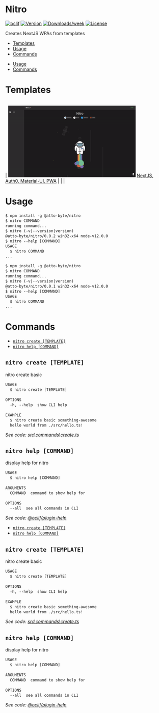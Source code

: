 # Nitro

[![oclif](https://img.shields.io/badge/cli-oclif-brightgreen.svg)](https://oclif.io)
[![Version](https://img.shields.io/npm/v/nitro.svg)](https://npmjs.org/package/nitro)
[![Downloads/week](https://img.shields.io/npm/dw/nitro.svg)](https://npmjs.org/package/nitro)
[![License](https://img.shields.io/npm/l/nitro.svg)](https://github.com/williamluke4/nitro/blob/master/package.json)

Creates NextJS WPAs from templates

<!-- toc -->

- [Templates](#templates)
- [Usage](#usage)
- [Commands](#commands)
<!-- tocstop -->

* [Usage](#usage)
* [Commands](#commands)
<!-- tocstop -->

# Templates

|     |     |     |
| :-: | :-: | :-: |


| <img src="./templates/basic/nitro.gif" alt="drawing" width="400"/>
[NextJS, Auth0, Material-UI, PWA](./templates/basic/README.md) | | |

# Usage

<!-- usage -->

```sh-session
$ npm install -g @atto-byte/nitro
$ nitro COMMAND
running command...
$ nitro (-v|--version|version)
@atto-byte/nitro/0.0.2 win32-x64 node-v12.0.0
$ nitro --help [COMMAND]
USAGE
  $ nitro COMMAND
...
```

<!-- usagestop -->

```sh-session
$ npm install -g @atto-byte/nitro
$ nitro COMMAND
running command...
$ nitro (-v|--version|version)
@atto-byte/nitro/0.0.1 win32-x64 node-v12.0.0
$ nitro --help [COMMAND]
USAGE
  $ nitro COMMAND
...
```

<!-- usagestop -->

# Commands

<!-- commands -->

- [`nitro create [TEMPLATE]`](#nitro-create-template)
- [`nitro help [COMMAND]`](#nitro-help-command)

## `nitro create [TEMPLATE]`

nitro create basic

```
USAGE
  $ nitro create [TEMPLATE]

OPTIONS
  -h, --help  show CLI help

EXAMPLE
  $ nitro create basic something-awesome
  hello world from ./src/hello.ts!
```

_See code: [src\commands\create.ts](https://github.com/williamluke4/nitro/blob/v0.0.2/src\commands\create.ts)_

## `nitro help [COMMAND]`

display help for nitro

```
USAGE
  $ nitro help [COMMAND]

ARGUMENTS
  COMMAND  command to show help for

OPTIONS
  --all  see all commands in CLI
```

_See code: [@oclif/plugin-help](https://github.com/oclif/plugin-help/blob/v3.1.0/src\commands\help.ts)_

<!-- commandsstop -->

- [`nitro create [TEMPLATE]`](#nitro-create-template)
- [`nitro help [COMMAND]`](#nitro-help-command)

## `nitro create [TEMPLATE]`

nitro create basic

```
USAGE
  $ nitro create [TEMPLATE]

OPTIONS
  -h, --help  show CLI help

EXAMPLE
  $ nitro create basic something-awesome
  hello world from ./src/hello.ts!
```

_See code: [src\commands\create.ts](https://github.com/williamluke4/nitro/blob/v0.0.1/src\commands\create.ts)_

## `nitro help [COMMAND]`

display help for nitro

```
USAGE
  $ nitro help [COMMAND]

ARGUMENTS
  COMMAND  command to show help for

OPTIONS
  --all  see all commands in CLI
```

_See code: [@oclif/plugin-help](https://github.com/oclif/plugin-help/blob/v3.1.0/src\commands\help.ts)_

<!-- commandsstop -->
